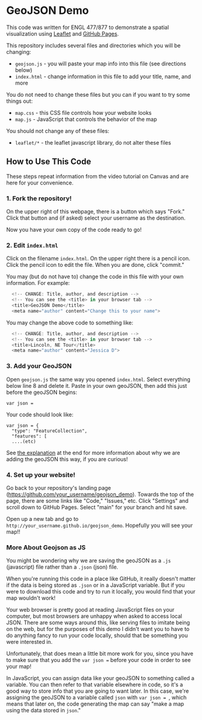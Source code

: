 # GeoJSON Demo

This code was written for ENGL 477/877 to demonstrate a spatial visualization
using [Leaflet](https://leafletjs.com/) and [GitHub Pages](https://pages.github.com/).

This repository includes several files and directories which you will be changing:

- `geojson.js` - you will paste your map info into this file (see directions below)
- `index.html` - change information in this file to add your title, name, and more

You do not need to change these files but you can if you want to try some things out:

- `map.css` - this CSS file controls how your website looks
- `map.js` - JavaScript that controls the behavior of the map

You should not change any of these files:

- `leaflet/*` - the leaflet javascript library, do not alter these files

## How to Use This Code

These steps repeat information from the video tutorial on Canvas and
are here for your convenience.

### 1. Fork the repository!

On the upper right of this webpage, there is a button which says "Fork." Click
that button and (if asked) select your username as the destination.

Now you have your own copy of the code ready to go!

### 2. Edit `index.html`

Click on the filename `index.html`. On the upper right there is a pencil icon.
Click the pencil icon to edit the file. When you are done, click "commit."

You may (but do not have to) change
the code in this file with your own information. For example:

```javascript
  <!-- CHANGE: Title, author, and description -->
  <!-- You can see the <title> in your browser tab -->
  <title>GeoJSON Demo</title>
  <meta name="author" content="Change this to your name">
```
You may change the above code to something like:

```javascript
  <!-- CHANGE: Title, author, and description -->
  <!-- You can see the <title> in your browser tab -->
  <title>Lincoln, NE Tour</title>
  <meta name="author" content="Jessica D">
```

### 3. Add your GeoJSON

Open `geojson.js` the same way you opened `index.html`. Select everything
below line 8 and delete it. Paste in your own geoJSON, then add this just before
the geoJSON begins:

```
var json =
```

Your code should look like:

```
var json = {
  "type": "FeatureCollection",
  "features": [
  ....(etc)
```

See [the explanation](#more-about-geojson-as-js) at the end for more information
about why we are adding the geoJSON this way, if you are curious!


### 4. Set up your website!

Go back to your repository's landing page (https://github.com/your_username/geojson_demo).
Towards the top of the page, there are some links like "Code," "Issues," etc. Click
"Settings" and scroll down to GitHub Pages. Select "main" for your branch and
hit save.

Open up a new tab and go to `http://your_username.github.io/geojson_demo`. Hopefully
you will see your map!!

### More About Geojson as JS

You might be wondering why we are saving the geoJSON
as a `.js` (javascript) file rather than a `.json` (json) file.

When you're running this code in a place like GitHub, it really doesn't matter
if the data is being stored as `.json` or in a JavaScript variable. But if you
were to download this code and try to run it locally, you would find that your
map wouldn't work!

Your web browser is pretty good at reading JavaScript files on your computer,
but most browsers are unhappy when asked to access local JSON. There are some ways
around this, like serving files to imitate being on the web,
but for the purposes of this demo I didn't want you to have to do anything
fancy to run your code locally, should that be something you were interested in.

Unfortunately, that does mean a little bit more work for you, since you have to make
sure that you add the `var json =` before your code in order to see your map!

In JavaScript, you can assign data like your geoJSON to something called a variable.
You can then refer to that variable elsewhere in code, so it's a good way to
store info that you are going to want later. In this case, we're assigning
the geoJSON to a variable called `json` with `var json = `, which means that
later on, the code generating the map can say "make a map using the data
stored in `json`."
